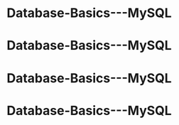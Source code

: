 # Database-Basics---MySQL
# Database-Basics---MySQL
# Database-Basics---MySQL
# Database-Basics---MySQL
